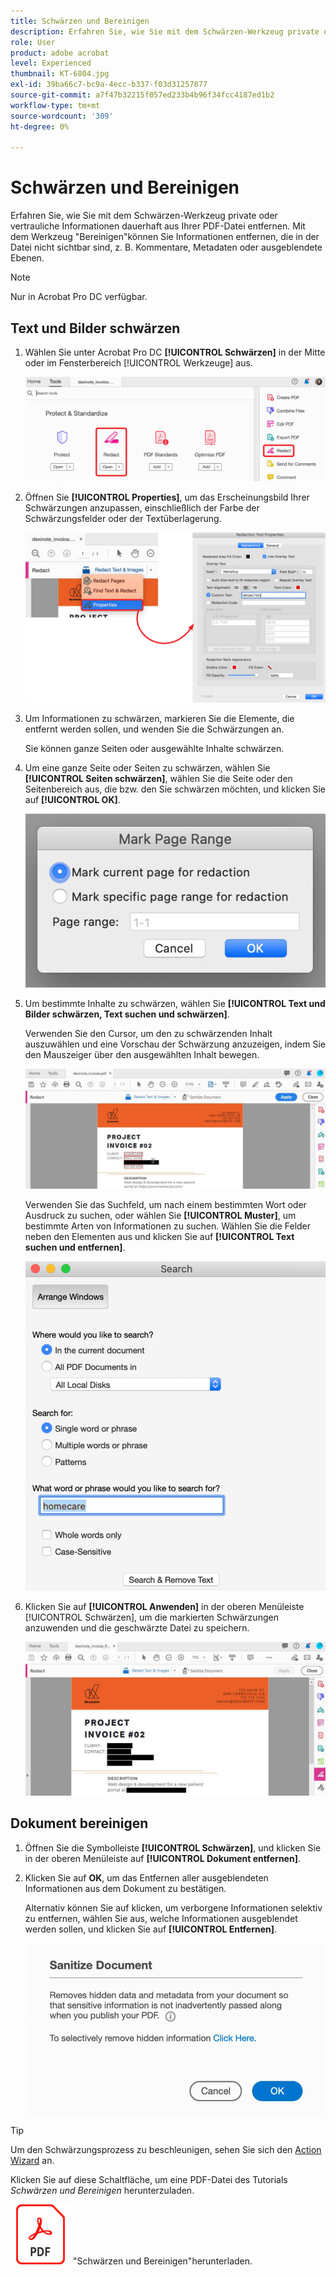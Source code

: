 ```yaml
---
title: Schwärzen und Bereinigen
description: Erfahren Sie, wie Sie mit dem Schwärzen-Werkzeug private oder vertrauliche Informationen dauerhaft aus Ihrer PDF-Datei entfernen
role: User
product: adobe acrobat
level: Experienced
thumbnail: KT-6804.jpg
exl-id: 39ba66c7-bc9a-4ecc-b337-f03d31257877
source-git-commit: a7f47b32215f057ed233b4b96f34fcc4187ed1b2
workflow-type: tm+mt
source-wordcount: '309'
ht-degree: 0%

---
```


# Schwärzen und Bereinigen

Erfahren Sie, wie Sie mit dem Schwärzen-Werkzeug private oder vertrauliche Informationen dauerhaft aus Ihrer PDF-Datei entfernen. Mit dem Werkzeug &quot;Bereinigen&quot;können Sie Informationen entfernen, die in der Datei nicht sichtbar sind, z. B. Kommentare, Metadaten oder ausgeblendete Ebenen.

>[!NOTE]
>
>Nur in Acrobat Pro DC verfügbar.

## Text und Bilder schwärzen

1. Wählen Sie unter Acrobat Pro DC **[!UICONTROL Schwärzen]** in der Mitte oder im Fensterbereich [!UICONTROL Werkzeuge] aus.

   ![Schritt 1 schwärzen](../assets/Redact_1.png)

1. Öffnen Sie **[!UICONTROL Properties]**, um das Erscheinungsbild Ihrer Schwärzungen anzupassen, einschließlich der Farbe der Schwärzungsfelder oder der Textüberlagerung.

   ![Schritt 2 schwärzen](../assets/Redact_2.png)

1. Um Informationen zu schwärzen, markieren Sie die Elemente, die entfernt werden sollen, und wenden Sie die Schwärzungen an.

   Sie können ganze Seiten oder ausgewählte Inhalte schwärzen.

1. Um eine ganze Seite oder Seiten zu schwärzen, wählen Sie **[!UICONTROL Seiten schwärzen]**, wählen Sie die Seite oder den Seitenbereich aus, die bzw. den Sie schwärzen möchten, und klicken Sie auf **[!UICONTROL OK]**.

   ![Schritt 4 schwärzen](../assets/Redact_3.png)

1. Um bestimmte Inhalte zu schwärzen, wählen Sie **[!UICONTROL Text und Bilder schwärzen, Text suchen und schwärzen]**.

   Verwenden Sie den Cursor, um den zu schwärzenden Inhalt auszuwählen und eine Vorschau der Schwärzung anzuzeigen, indem Sie den Mauszeiger über den ausgewählten Inhalt bewegen.

   ![Schritt 5a schwärzen](../assets/Redact_4.png)

   Verwenden Sie das Suchfeld, um nach einem bestimmten Wort oder Ausdruck zu suchen, oder wählen Sie **[!UICONTROL Muster]**, um bestimmte Arten von Informationen zu suchen. Wählen Sie die Felder neben den Elementen aus und klicken Sie auf **[!UICONTROL Text suchen und entfernen]**.

   ![Schritt 5b schwärzen](../assets/Redact_5.png)

1. Klicken Sie auf **[!UICONTROL Anwenden]** in der oberen Menüleiste [!UICONTROL Schwärzen], um die markierten Schwärzungen anzuwenden und die geschwärzte Datei zu speichern.

   ![Schritt 6 schwärzen](../assets/Redact_6.png)

## Dokument bereinigen

1. Öffnen Sie die Symbolleiste **[!UICONTROL Schwärzen]**, und klicken Sie in der oberen Menüleiste auf **[!UICONTROL Dokument entfernen]**.

1. Klicken Sie auf **OK**, um das Entfernen aller ausgeblendeten Informationen aus dem Dokument zu bestätigen.

   Alternativ können Sie auf klicken, um verborgene Informationen selektiv zu entfernen, wählen Sie aus, welche Informationen ausgeblendet werden sollen, und klicken Sie auf **[!UICONTROL Entfernen]**.

   ![Schritt 2 bereinigen](../assets/Redact_7.png)

>[!TIP]
>
>Um den Schwärzungsprozess zu beschleunigen, sehen Sie sich den [Action Wizard](../advanced-tasks/action.md) an.

Klicken Sie auf diese Schaltfläche, um eine PDF-Datei des Tutorials *Schwärzen und Bereinigen* herunterzuladen.

[![Tutorial](../assets/acrobat_PDF_96.png)](../assets/AcrobatDCRedact.pdf) &quot;Schwärzen und Bereinigen&quot;herunterladen.
